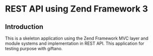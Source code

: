 # REST API using Zend Framework 3

## Introduction

This is a skeleton application using the Zend Framework MVC layer and module
systems and implementation in REST API. This application for testing purpose
with giftano.
